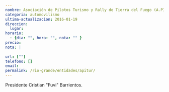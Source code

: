 ```yaml
---
nombre: Asociación de Pilotos Turismo y Rally de Tierra del Fuego (A.PI.TU.R.)
categoria: automovilismo
ultima-actualizacion: 2016-01-19
direccion: 
  lugar: 
horario: 
  - {dia: "", hora: "", nota: "" }
precio: 
nota: | 
  
url: [""]
telefono: []
email: 
permalink: /rio-grande/entidades/apitur/
---
```


Presidente Cristian "Fuvi" Barrientos.